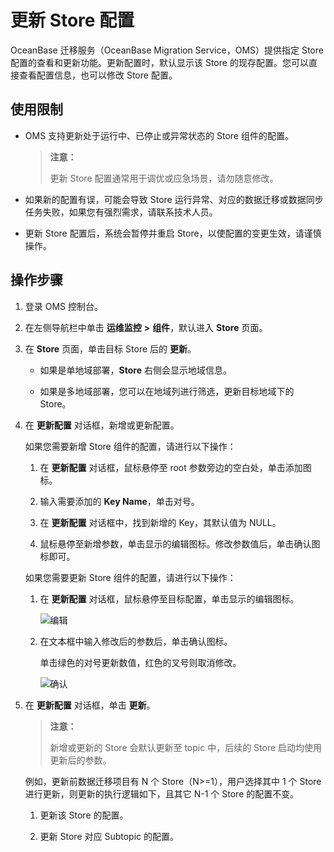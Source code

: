 # 更新 Store 配置

OceanBase 迁移服务（OceanBase Migration Service，OMS）提供指定 Store 配置的查看和更新功能。更新配置时，默认显示该 Store 的现存配置。您可以直接查看配置信息，也可以修改 Store 配置。

## 使用限制

* OMS 支持更新处于运行中、已停止或异常状态的 Store 组件的配置。

  >**注意：**
  >
  >更新 Store 配置通常用于调优或应急场景，请勿随意修改。

* 如果新的配置有误，可能会导致 Store 运行异常、对应的数据迁移或数据同步任务失败，如果您有强烈需求，请联系技术人员。

* 更新 Store 配置后，系统会暂停并重启 Store，以使配置的变更生效，请谨慎操作。

## 操作步骤

1. 登录 OMS 控制台。

2. 在左侧导航栏中单击 **运维监控** **\>** **组件**，默认进入 **Store** 页面。

3. 在 **Store** 页面，单击目标 Store 后的 **更新**。

   * 如果是单地域部署，**Store** 右侧会显示地域信息。

   * 如果是多地域部署，您可以在地域列进行筛选，更新目标地域下的 Store。

4. 在 **更新配置** 对话框，新增或更新配置。

   如果您需要新增 Store 组件的配置，请进行以下操作：

   1. 在 **更新配置** 对话框，鼠标悬停至 root 参数旁边的空白处，单击添加图标。

   2. 输入需要添加的 **Key Name**，单击对号。

   3. 在 **更新配置** 对话框中，找到新增的 Key，其默认值为 NULL。

   4. 鼠标悬停至新增参数，单击显示的编辑图标。修改参数值后，单击确认图标即可。

   如果您需要更新 Store 组件的配置，请进行以下操作：

   1. 在 **更新配置** 对话框，鼠标悬停至目标配置，单击显示的编辑图标。

      ![编辑](https://help-static-aliyun-doc.aliyuncs.com/assets/img/zh-CN/2446462361/p313475.png)

   2. 在文本框中输入修改后的参数后，单击确认图标。

      单击绿色的对号更新数值，红色的叉号则取消修改。

      ![确认](https://help-static-aliyun-doc.aliyuncs.com/assets/img/zh-CN/2446462361/p313476.png)

5. 在 **更新配置** 对话框，单击 **更新**。

   >**注意：**
   >
   >新增或更新的 Store 会默认更新至 topic 中，后续的 Store 启动均使用更新后的参数。

   例如，更新前数据迁移项目有 N 个 Store（N\>=1），用户选择其中 1 个 Store 进行更新，则更新的执行逻辑如下，且其它 N-1 个 Store 的配置不变。

   1. 更新该 Store 的配置。

   2. 更新 Store 对应 Subtopic 的配置。
